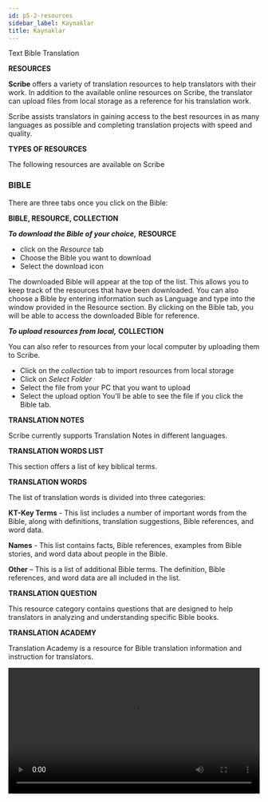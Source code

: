 ```yaml
---
id: p5-2-resources
sidebar_label: Kaynaklar
title: Kaynaklar
---
```


Text Bible Translation

**RESOURCES**

**Scribe** offers a variety of translation resources to help translators with their work. In addition to the available online resources on Scribe, the translator can upload files from local storage as a reference for his translation work.

Scribe assists translators in gaining access to the best resources in as many languages as possible and completing translation projects with speed and quality.


**TYPES OF RESOURCES**

The following resources are available on Scribe

<h3>BIBLE</h3>

There are three tabs once you click on the Bible:

**BIBLE, RESOURCE, COLLECTION**

**<i>To download the Bible of your choice,</i>**  **RESOURCE**
- click on the *Resource* tab
- Choose the Bible you want to download
- Select the download icon

The downloaded Bible will appear at the top of the list. This allows you to keep track of the resources that have been downloaded. You can also choose a Bible by entering information such as Language and type into the window provided in the Resource section. By clicking on the Bible tab, you will be able to access the downloaded Bible for reference.

**<i>To upload resources from local,</i>**  **COLLECTION**

You can also refer to resources from your local computer by uploading them to Scribe.
- Click on the *collection* tab to import resources from local storage
- Click on *Select Folder*
- Select the file from your PC that you want to upload
- Select the upload option You'll be able to see the file if you click the Bible tab.


**TRANSLATION NOTES**

Scribe currently supports Translation Notes in different languages.

**TRANSLATION WORDS LIST**

This section offers a list of key biblical terms.

**TRANSLATION WORDS**

The list of translation words is divided into three categories:

**KT-Key Terms** - This list includes a number of important words from the Bible, along with definitions, translation suggestions, Bible references, and word data.

**Names** - This list contains facts, Bible references, examples from Bible stories, and word data about people in the Bible.

**Other** – This is a list of additional Bible terms. The definition, Bible references, and word data are all included in the list.

**TRANSLATION QUESTION**

This resource category contains questions that are designed to help translators in analyzing and understanding specific Bible books.

**TRANSLATION ACADEMY**

Translation Academy is a resource for Bible translation information and instruction for translators.

<video controls src="/assets/resource-types.mov" width="100%" type="video/mov">

To import a resource, follow the steps below.


<video controls src="/assets/import-resources.mov" width="100%" type="video/mov">




<h3>OPEN BIBLE STORIES (OBS)</h3>

Open Bible Stories is a collection of key Bible stories available for translation in easy-to-understand text.

There are three tabs once you click on the Open Bible Stories

**OBS, RESOURCE, COLLECTION**

**<i>To download the Bible story of your choice,</i>** **RESOURCE**

- Click on the *Resource* tab
- Choose the story you want to download
- Select the download icon

The downloaded Bible story will appear at the top of the list. This allows you to keep track of the resources that have been downloaded. You can also choose a Bible story by entering information such as Language and type into the window provided in the Resource section. By clicking on the OBS tab, you will be able to access the downloaded Bible story for reference.

**<i>To upload resources from local,</i>** **COLLECTION**

You can also refer to resources from your local computer by uploading them to **Scribe**.

- Click on the *collection* tab to import resources from local storage
- Click on **Select Folder**
- Select the file from your PC that you want to upload
- Select the upload option You'll be able to see the file if you click the OBS tab.

**OBS TRANSLATION NOTES**

OBS translation notes provide interpretive information for stories to assist translators with their translation work.

**OBS TRANSLATION QUESTIONS**

These questions allow translators to determine whether the intended meaning is clearly communicated to the audience.

**OBS TRANSLATION WORDS LIST**

This section offers a list of key biblical terms. To import a resource, follow the steps below.
<p> </p>

<video controls src="/assets/adding-resources.mov" width="100%" type="video/mov">
